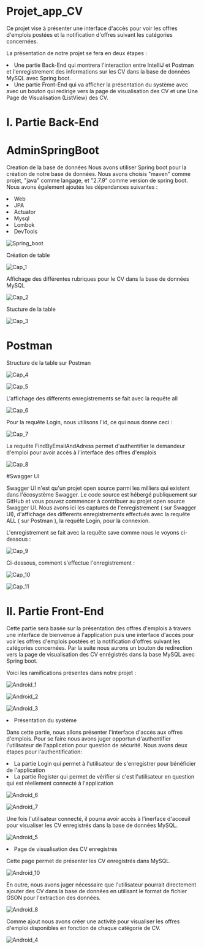 # Projet_app_CV
Ce projet vise à présenter une interface d'accès pour voir les offres d'emplois postées et la notification d'offres suivant les catégories concernées.

La présentation de notre projet se fera en deux étapes :
<li> Une partie Back-End qui montrera l'interaction entre IntelliJ et Postman et l'enregistrement des informations 
sur les CV dans la base de données MySQL avec Spring boot.</li>
<li> Une partie Front-End qui va afficher la présentation du système avec avec un bouton qui redirige vers la
page de visualisation des CV et une Une Page de Visualisation (ListView) des CV. </li>

# I. Partie Back-End
# AdminSpringBoot

Creation de la base de données
Nous avons utiliser Spring boot pour la création de notre base de données. Nous avons choisis "maven" comme projet, "java" comme langage, et "2.7.9" comme version de spring boot. Nous avons également ajoutés les dépendances suivantes :

<li>Web</li>
<li>JPA</li>
<li>Actuator</li>
<li>Mysql</li>
<li>Lombok</li>
<li>DevTools</li>


![Spring_boot](https://user-images.githubusercontent.com/91322696/227797310-65f00344-0767-4ff3-8290-2577a76f7bd2.PNG)

Création de table

![Cap_1](https://user-images.githubusercontent.com/91322696/227797587-4fda6b65-8136-4324-915d-0d1eb034518a.PNG)


Affichage des différentes rubriques pour le CV dans la base de données MySQL

![Cap_2](https://user-images.githubusercontent.com/91322696/227797752-ebc5c5a2-743b-4a23-b0a0-eb09bf0847a8.PNG)

Stucture de la table

![Cap_3](https://user-images.githubusercontent.com/91322696/227797813-1e097b15-5b2f-4d72-8ee5-73632d374c0d.PNG)

# Postman

Structure de la table sur Postman

![Cap_4](https://user-images.githubusercontent.com/91322696/227797976-10f719e7-2cac-491a-a0aa-3067db075e8c.PNG)


![Cap_5](https://user-images.githubusercontent.com/91322696/227798018-3c24e13b-035c-486b-bce8-00ebab7307b3.PNG)

L'affichage des differents enregistrements se fait avec la requête all

![Cap_6](https://user-images.githubusercontent.com/91322696/227798056-da8b8001-35c6-4ce6-a9cd-e4ad2983619d.PNG)

Pour la requête Login, nous utilisons l'id, ce qui nous donne ceci :

![Cap_7](https://user-images.githubusercontent.com/91322696/227798091-c9721c18-3851-4332-a07c-618932ce5fe4.PNG)


La requête FindByEmailAndAdress permet d'authentifier le demandeur d'emploi pour avoir accès à l'interface des offres d'emplois

![Cap_8](https://user-images.githubusercontent.com/91322696/227798304-5ed15d7e-6e17-403b-9e8e-c9bced3bdda0.PNG)


#Swagger UI

Swagger UI n'est qu'un projet open source parmi les milliers qui existent dans l'écosystème Swagger. Le code source est hébergé publiquement sur GitHub et vous pouvez commencer à contribuer au projet open source Swagger UI. Nous avons ici les captures de l'enregistrement ( sur Swagger UI), d'affichage des differents enregistrements effectués avec la requête ALL ( sur Postman ), la requête Login, pour la connexion.

L'enregistrement se fait avec la requête save comme nous le voyons ci-dessous :

![Cap_9](https://user-images.githubusercontent.com/91322696/227798341-6c9560cf-5511-4321-8b33-9e4cb46a6053.PNG)

Ci-dessous, comment s'effectue l'enregistrement :

![Cap_10](https://user-images.githubusercontent.com/91322696/227798516-395eaff6-64e0-4112-acf0-5e49eff433c1.PNG)

![Cap_11](https://user-images.githubusercontent.com/91322696/227798526-988027f6-c68e-4ffa-b6c3-747bb2f6585e.PNG)


# II. Partie Front-End
Cette partie sera basée sur la présentation des offres d'emplois à travers une interface de bienvenue à l'application puis 
une interface d'accès pour voir les offres d'emplois postées et la notification d'offres suivant les catégories concernées. Par la suite nous aurons un bouton de redirection vers la page de visualisation des CV enrégistrés dans la base MySQL avec Spring boot.

Voici les ramifications présentes dans notre projet :

![Android_1](https://user-images.githubusercontent.com/91322696/228021869-011f02c1-4f24-4b12-bbba-e60d66df4190.PNG)

![Android_2](https://user-images.githubusercontent.com/91322696/228021953-d5b242bc-a131-4856-93d8-a49d0b96b21e.PNG)


![Android_3](https://user-images.githubusercontent.com/91322696/228022471-4a79b4b5-0088-49d4-9d19-103120d080f3.PNG)


<li>Présentation du système</li>

Dans cette partie, nous allons présenter l'interface d'accès aux offres d'emplois. Pour se faire nous avons juger opportun d'authentifier l'utilisateur de l'application pour question de sécurité. Nous avons deux étapes pour l'authentification:

<li>La partie Login qui permet à l'utilisateur de s'enregistrer pour bénéficier de l'application</li>
<li>La partie Register qui permet de vérifier si c'est l'utilisateur en question qui est réellement connecté à l'application</li>


![Android_6](https://user-images.githubusercontent.com/91322696/228023871-631a73ae-609e-4b8c-ba26-72aef5393f2a.PNG)

![Android_7](https://user-images.githubusercontent.com/91322696/228023926-a069a79c-782e-42f5-8db1-2ff1e99ff67b.PNG)

Une fois l'utilisateur connecté, il pourra avoir accès à l'inerface d'acceuil pour visualiser les CV enregistrés dans la base de données MySQL.

![Android_5](https://user-images.githubusercontent.com/91322696/228024544-a290106e-7a1c-49e3-95cb-bf3090611a11.PNG)


<li>Page de visualisation des CV enregistrés</li>

Cette page permet de présenter les CV enregistrés dans MySQL.

![Android_10](https://user-images.githubusercontent.com/91322696/228025425-1f5fcd6b-a474-4530-b4d9-cea2afea9046.PNG)

En outre, nous avons juger nécessaire que l'utilisateur pourrait directement ajouter des CV dans la base de données en 
utilisant le format de fichier GSON pour l'extraction des données.

![Android_8](https://user-images.githubusercontent.com/91322696/228028364-a920369a-478d-4d2b-a505-5f730e67ca74.PNG)

Comme ajout nous avons créer une activité pour visualiser les offres d'emploi disponibles en fonction de chaque catégorie de CV.

![Android_4](https://user-images.githubusercontent.com/91322696/228029612-5c4654c1-0329-47f8-80e8-15ebd2d54037.PNG)



